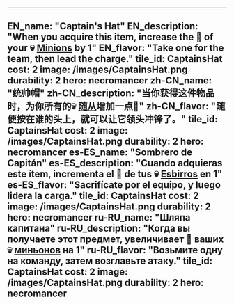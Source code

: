 ---

EN_name: "Captain's Hat"
EN_description: "When you acquire this item, increase the 🔸 of your 💀 <u>Minions</u> by 1"
EN_flavor: "Take one for the team, then lead the charge."
tile_id: CaptainsHat
cost: 2
image: /images/CaptainsHat.png
durability: 2
hero: necromancer
zh-CN_name: "统帅帽"
zh-CN_description: "当你获得这件物品时，为你所有的💀 <u>随从</u>增加一点🔸"
zh-CN_flavor: "随便按在谁的头上，就可以让它领头冲锋了。"
tile_id: CaptainsHat
cost: 2
image: /images/CaptainsHat.png
durability: 2
hero: necromancer
es-ES_name: "Sombrero de Capitán"
es-ES_description: "Cuando adquieras este ítem, incrementa el 🔸 de tus 💀 <u>Esbirros</u> en 1"
es-ES_flavor: "Sacrifícate por el equipo, y luego lidera la carga."
tile_id: CaptainsHat
cost: 2
image: /images/CaptainsHat.png
durability: 2
hero: necromancer
ru-RU_name: "Шляпа капитана"
ru-RU_description: "Когда вы получаете этот предмет, увеличивает 🔸 ваших 💀 <u>миньонов</u> на 1"
ru-RU_flavor: "Возьмите одну на команду, затем возглавьте атаку."
tile_id: CaptainsHat
cost: 2
image: /images/CaptainsHat.png
durability: 2
hero: necromancer
---